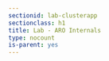 ```yaml
---
sectionid: lab-clusterapp
sectionclass: h1
title: Lab - ARO Internals
type: nocount
is-parent: yes
---
```


